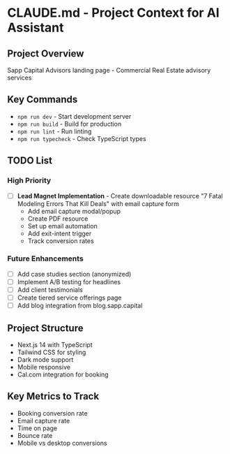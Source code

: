 # CLAUDE.md - Project Context for AI Assistant

## Project Overview
Sapp Capital Advisors landing page - Commercial Real Estate advisory services

## Key Commands
- `npm run dev` - Start development server
- `npm run build` - Build for production
- `npm run lint` - Run linting
- `npm run typecheck` - Check TypeScript types

## TODO List

### High Priority
- [ ] **Lead Magnet Implementation** - Create downloadable resource "7 Fatal Modeling Errors That Kill Deals" with email capture form
  - Add email capture modal/popup
  - Create PDF resource
  - Set up email automation
  - Add exit-intent trigger
  - Track conversion rates

### Future Enhancements
- [ ] Add case studies section (anonymized)
- [ ] Implement A/B testing for headlines
- [ ] Add client testimonials
- [ ] Create tiered service offerings page
- [ ] Add blog integration from blog.sapp.capital

## Project Structure
- Next.js 14 with TypeScript
- Tailwind CSS for styling
- Dark mode support
- Mobile responsive
- Cal.com integration for booking

## Key Metrics to Track
- Booking conversion rate
- Email capture rate
- Time on page
- Bounce rate
- Mobile vs desktop conversions